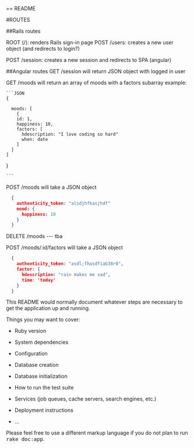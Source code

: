 == README

#ROUTES

##Rails routes

ROOT (/): renders Rails sign-in page
POST /users: creates a new user object (and redirects to login?)

POST /session: creates a new session and redirects to SPA (angular)

##Angular routes
GET /session will return JSON object with logged in user

GET /moods will return an array of moods with a factors subarray
example:

    ```JSON
    {

      moods: [
        {
        id: 1,
        happiness: 10,
        factors: [
          hdescription: "I love coding so hard"
          when: date
        ]
      }
    ]
  }

    ```

POST /moods will take a JSON object
```json
  {
    authenticity_token: "alsdjhfkasjhdf"
    mood: {
      happiness: 10
    }
  }
```

DELETE /moods --- tba

POST /moods/:id/factors will take a JSON object

```json
  {
    authenticity_token: "asdl;fhasdfiab38r0",
    factor: {
      hdescription: "rain makes me sad",
      time: 'today'
    }
  }
```


This README would normally document whatever steps are necessary to get the
application up and running.

Things you may want to cover:

* Ruby version

* System dependencies

* Configuration

* Database creation

* Database initialization

* How to run the test suite

* Services (job queues, cache servers, search engines, etc.)

* Deployment instructions

* ...


Please feel free to use a different markup language if you do not plan to run
<tt>rake doc:app</tt>.
